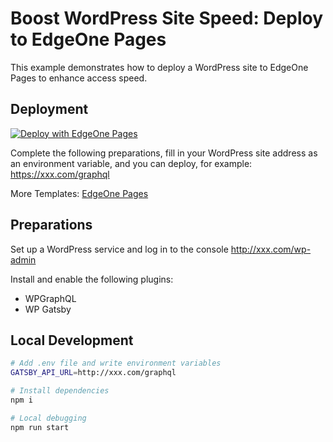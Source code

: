 # Boost WordPress Site Speed: Deploy to EdgeOne Pages

This example demonstrates how to deploy a WordPress site to EdgeOne Pages to enhance access speed.

## Deployment

[![Deploy with EdgeOne Pages](https://cdnstatic.tencentcs.com/edgeone/pages/deploy.svg)](https://edgeone.ai/pages/new?from=github&template=wordpress-gatsby)

Complete the following preparations, fill in your WordPress site address as an environment variable, and you can deploy, for example: https://xxx.com/graphql

More Templates: [EdgeOne Pages](https://edgeone.ai/pages/templates)

## Preparations

Set up a WordPress service and log in to the console http://xxx.com/wp-admin

Install and enable the following plugins:

- WPGraphQL
- WP Gatsby

## Local Development

```sh
# Add .env file and write environment variables
GATSBY_API_URL=http://xxx.com/graphql

# Install dependencies
npm i

# Local debugging
npm run start
```
